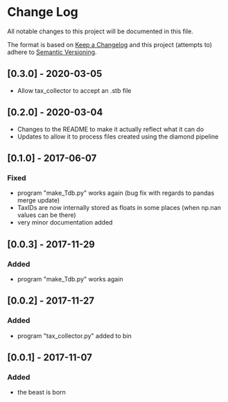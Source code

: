 # Change Log
All notable changes to this project will be documented in this file.

The format is based on [Keep a Changelog](http://keepachangelog.com/)
and this project (attempts to) adhere to [Semantic Versioning](http://semver.org/).

## [0.3.0] - 2020-03-05
- Allow tax_collector to accept an .stb file

## [0.2.0] - 2020-03-04
- Changes to the README to make it actually reflect what it can do
- Updates to allow it to process files created using the diamond pipeline

## [0.1.0] - 2017-06-07
### Fixed
- program "make_Tdb.py" works again (bug fix with regards to pandas merge update)
- TaxIDs are now internally stored as floats in some places (when np.nan values can be there)
- very minor documentation added

## [0.0.3] - 2017-11-29
### Added
- program "make_Tdb.py" works again

## [0.0.2] - 2017-11-27
### Added
- program "tax_collector.py" added to bin

## [0.0.1] - 2017-11-07
### Added
- the beast is born
